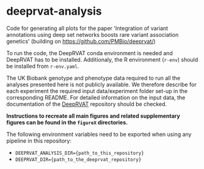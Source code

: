 # deeprvat-analysis
Code for generating all plots for the paper 'Integration of variant annotations using deep set networks boosts rare variant association genetics' (building on https://github.com/PMBio/deeprvat/)

To run the code, the DeepRVAT conda environment is needed and DeepRVAT has to be installed. Additionaly, the R environment (`r-env`) should be installed from `r-env.yaml`.

The UK Biobank genotype and phenotype data required to run all the analyses presented here is not publicly available. We therefore describe for each experiment the required input data/experiment folder set-up in the corresponding README. For detailed information on the input data, the documentation of the [DeepRVAT](https://github.com/PMBio/deeprvat/) repository should be checked. 

**Instructions to recreate all main figures and related supplementary figures can be found in the `figureX` directories.**


The following environment variables need to be exported when using any pipeline in this repository:
- `DEEPRVAT_ANALYSIS_DIR={path_to_this_repository}`
- `DEEPRVAT_DIR={path_to_the_deeprvat_repository}`


